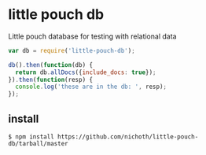 # little pouch db

Little pouch database for testing with relational data

```js
var db = require('little-pouch-db');

db().then(function(db) {
  return db.allDocs({include_docs: true});
}).then(function(resp) {
  console.log('these are in the db: ', resp);
});
```

## install

    $ npm install https://github.com/nichoth/little-pouch-db/tarball/master
